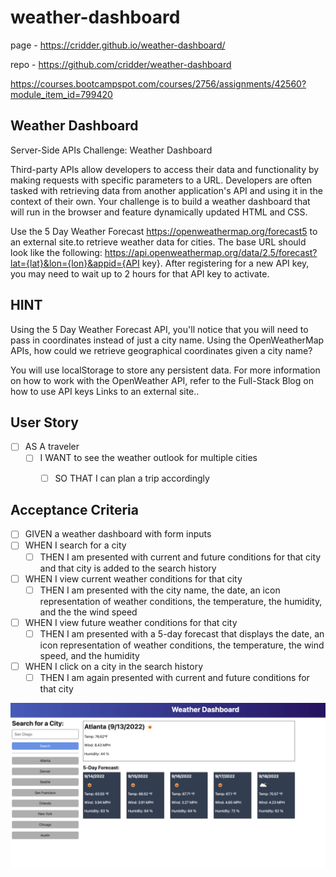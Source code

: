 # weather-dashboard

page - https://cridder.github.io/weather-dashboard/ 

repo - https://github.com/cridder/weather-dashboard 

https://courses.bootcampspot.com/courses/2756/assignments/42560?module_item_id=799420

## Weather Dashboard

Server-Side APIs Challenge: Weather Dashboard

Third-party APIs allow developers to access their data and functionality by making requests with specific parameters to a URL. Developers are often tasked with retrieving data from another application's API and using it in the context of their own. Your challenge is to build a weather dashboard that will run in the browser and feature dynamically updated HTML and CSS.


Use the 5 Day Weather Forecast https://openweathermap.org/forecast5 to an external site.to retrieve weather data for cities. The base URL should look like the following: https://api.openweathermap.org/data/2.5/forecast?lat={lat}&lon={lon}&appid={API key}. After registering for a new API key, you may need to wait up to 2 hours for that API key to activate.

## HINT
Using the 5 Day Weather Forecast API, you'll notice that you will need to pass in coordinates instead of just a city name. Using the OpenWeatherMap APIs, how could we retrieve geographical coordinates given a city name?

You will use localStorage to store any persistent data. For more information on how to work with the OpenWeather API, refer to the Full-Stack Blog on how to use API keys Links to an external site..

## User Story
- [ ] AS A traveler
    - [ ] I WANT to see the weather outlook for multiple cities
        - [ ] SO THAT I can plan a trip accordingly


## Acceptance Criteria
- [ ] GIVEN a weather dashboard with form inputs
- [ ] WHEN I search for a city
    - [ ] THEN I am presented with current and future conditions for that city and that city is added to the search history
- [ ] WHEN I view current weather conditions for that city
    - [ ] THEN I am presented with the city name, the date, an icon representation of weather conditions, the temperature, the humidity, and the the wind speed
- [ ] WHEN I view future weather conditions for that city
    - [ ] THEN I am presented with a 5-day forecast that displays the date, an icon representation of weather conditions, the temperature, the wind speed, and the humidity
- [ ] WHEN I click on a city in the search history
    - [ ] THEN I am again presented with current and future conditions for that city

![image](./assets/images/06-server-side-apis-homework-demo.png)

